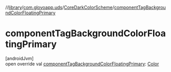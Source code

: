 //[library](../../../index.md)/[com.glovoapp.uds](../index.md)/[CoreDarkColorScheme](index.md)/[componentTagBackgroundColorFloatingPrimary](component-tag-background-color-floating-primary.md)

# componentTagBackgroundColorFloatingPrimary

[androidJvm]\
open override val [componentTagBackgroundColorFloatingPrimary](component-tag-background-color-floating-primary.md): [Color](https://developer.android.com/reference/kotlin/androidx/compose/ui/graphics/Color.html)
